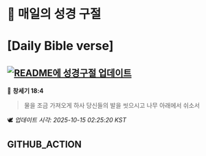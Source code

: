 # 🙏 매일의 성경 구절
# [Daily Bible verse]
## [![README에 성경구절 업데이트](https://github.com/DONGSUKA/first_test/actions/workflows/update-readme-bible.yml/badge.svg)](https://github.com/DONGSUKA/first_test/actions/workflows/update-readme-bible.yml)
<!-- START_BIBLE_VERSE -->
📖 **창세기 18:4**
> 물을 조금 가져오게 하사 당신들의 발을 씻으시고 나무 아래에서 쉬소서

🕊️ _업데이트 시각: 2025-10-15 02:25:20 KST_
  <!-- END_BIBLE_VERSE -->
## GITHUB_ACTION
